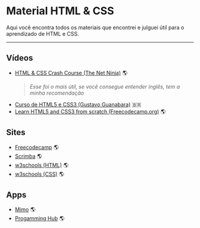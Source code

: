 # Material HTML & CSS

Aqui você encontra todos os materiais que encontrei e julguei útil para o aprendizado de HTML e CSS.

---

## Vídeos
* [HTML & CSS Crash Course (The Net Ninja)](https://www.youtube.com/watch?v=hu-q2zYwEYs&list=PL4cUxeGkcC9ivBf_eKCPIAYXWzLlPAm6G) :earth_americas:	
  > _Esse foi o mais útil, se você consegue entender inglês, tem a minha recomendação_
* [Curso de HTML5 e CSS3 (Gustavo Guanabara)](https://www.youtube.com/watch?v=epDCjksKMok&list=PLHz_AreHm4dlAnJ_jJtV29RFxnPHDuk9o) :brazil:
* [Learn HTML5 and CSS3 from scratch (Freecodecamp.org)](https://youtu.be/mU6anWqZJcc) :earth_americas:

## Sites
* [Freecodecamp](https://www.freecodecamp.org/learn) :earth_americas:
* [Scrimba](https://scrimba.com/) :earth_americas:
* [w3schools (HTML)](https://www.w3schools.com/html/default.asp) :earth_americas:
* [w3schools (CSS)](https://www.w3schools.com/css/default.asp) :earth_americas:

## Apps
* [Mimo](https://getmimo.com/) :earth_americas:
* [Progamming Hub](https://programminghub.io/) :earth_americas:
